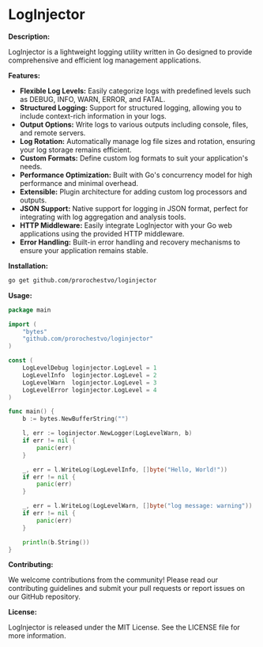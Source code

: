 # LogInjector

**Description:**

LogInjector is a lightweight logging utility written in Go designed to provide comprehensive and efficient log management applications.

**Features:**

- **Flexible Log Levels:** Easily categorize logs with predefined levels such as DEBUG, INFO, WARN, ERROR, and FATAL.
- **Structured Logging:** Support for structured logging, allowing you to include context-rich information in your logs.
- **Output Options:** Write logs to various outputs including console, files, and remote servers.
- **Log Rotation:** Automatically manage log file sizes and rotation, ensuring your log storage remains efficient.
- **Custom Formats:** Define custom log formats to suit your application's needs.
- **Performance Optimization:** Built with Go's concurrency model for high performance and minimal overhead.
- **Extensible:** Plugin architecture for adding custom log processors and outputs.
- **JSON Support:** Native support for logging in JSON format, perfect for integrating with log aggregation and analysis tools.
- **HTTP Middleware:** Easily integrate LogInjector with your Go web applications using the provided HTTP middleware.
- **Error Handling:** Built-in error handling and recovery mechanisms to ensure your application remains stable.

**Installation:**

```sh
go get github.com/prorochestvo/loginjector
```

**Usage:**

```go
package main

import (
	"bytes"
	"github.com/prorochestvo/loginjector"
)

const (
	LogLevelDebug loginjector.LogLevel = 1
	LogLevelInfo  loginjector.LogLevel = 2
	LogLevelWarn  loginjector.LogLevel = 3
	LogLevelError loginjector.LogLevel = 4
)

func main() {
	b := bytes.NewBufferString("")

	l, err := loginjector.NewLogger(LogLevelWarn, b)
	if err != nil {
		panic(err)
	}

	_, err = l.WriteLog(LogLevelInfo, []byte("Hello, World!"))
	if err != nil {
		panic(err)
	}

	_, err = l.WriteLog(LogLevelWarn, []byte("log message: warning"))
	if err != nil {
		panic(err)
	}

	println(b.String())
}

```

**Contributing:**

We welcome contributions from the community! Please read our contributing guidelines and submit your pull requests or report issues on our GitHub repository.

**License:**

LogInjector is released under the MIT License. See the LICENSE file for more information.